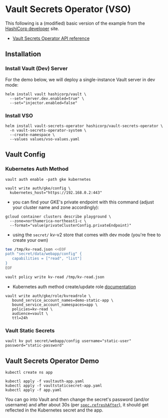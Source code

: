 # Vault Secrets Operator (VSO)

This following is a (modified) basic version of the example from the [HashiCorp developer](https://developer.hashicorp.com/vault/tutorials/kubernetes/vault-secrets-operator) site.  

- [Vault Secrets Operator API reference](https://developer.hashicorp.com/vault/docs/platform/k8s/vso/api-reference#api-reference)


## Installation
### Install Vault (Dev) Server
For the demo below, we will deploy a single-instance Vault server in dev mode:
```
helm install vault hashicorp/vault \
  --set="server.dev.enabled=true" \
  --set="injector.enabled=false"
```

### Install VSO
```
helm install vault-secrets-operator hashicorp/vault-secrets-operator \
  -n vault-secrets-operator-system \
  --create-namespace \
  --values values/vso-values.yaml
```


## Vault Config
### Kubernetes Auth Method
```
vault auth enable -path gke kubernetes
```

```
vault write auth/gke/config \
  kubernetes_host="https://192.168.0.2:443"
```

- you can find your GKE's private endpoint with this command (adjust your cluster name and zone accordingly):
```
gcloud container clusters describe playground \
  --zone=northamerica-northeast1-c \
  --format="value(privateClusterConfig.privateEndpoint)"
```

- using the `secret/` kv-v2 store that comes with dev mode (you're free to create your own)
```sh
tee /tmp/kv-read.json <<EOF
path "secret/data/webapp/config" {
   capabilities = ["read", "list"]
}
EOF

vault policy write kv-read /tmp/kv-read.json
```

- Kubernetes auth method create/update role [documentation](https://developer.hashicorp.com/vault/api-docs/auth/kubernetes#create-update-role)
```
vault write auth/gke/role/kvreadrole \
   bound_service_account_names=demo-static-app \
   bound_service_account_namespaces=app \
   policies=kv-read \
   audience=vault \
   ttl=24h
```

### Vault Static Secrets
```
vault kv put secret/webapp/config username="static-user" password="static-password"
```

## Vault Secrets Operator Demo
```
kubectl create ns app

kubectl apply -f vaultauth-app.yaml
kubectl apply -f vaultstaticsecret-app.yaml
kubectl apply -f app.yaml
```

You can go into Vault and then change the secret's password (and/or username) and after about 30s (per [`spec.refreshAfter`](https://developer.hashicorp.com/vault/docs/platform/k8s/vso/api-reference#vaultstaticsecretspec)), it should get reflected in the Kubernetes secret and the app. 
